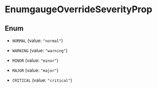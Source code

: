 

# EnumgaugeOverrideSeverityProp

## Enum


* `NORMAL` (value: `"normal"`)

* `WARNING` (value: `"warning"`)

* `MINOR` (value: `"minor"`)

* `MAJOR` (value: `"major"`)

* `CRITICAL` (value: `"critical"`)



